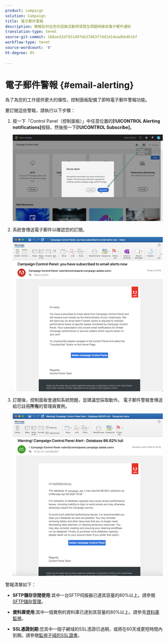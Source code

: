 ```yaml
---
product: campaign
solution: Campaign
title: 電子郵件警報
description: 瞭解如何在您的促銷活動例項發生問題時接收電子郵件通知
translation-type: tm+mt
source-git-commit: 168ae32d7931497bb37d63f7dd1d14eadbb4b1bf
workflow-type: tm+mt
source-wordcount: '0'
ht-degree: 0%

---
```



# 電子郵件警報 {#email-alerting}

為了為您的工作提供更大的彈性，控制面板配備了即時電子郵件警報功能。

要訂閱這些警報，請執行以下步驟：

1. 按一下「Control Panel（控制面板）」中任意位置的&#x200B;**[!UICONTROL Alerting notifications]**&#x200B;按鈕，然後按一下&#x200B;**[!UICONTROL Subscribe]**。

   ![](assets/subscribing.png)

1. 系統會傳送電子郵件以確認您的訂閱。

   ![](assets/email_subscription.png)

1. 訂閱後，控制面板會通知系統問題，並建議您採取動作。 電子郵件警報會傳送給已註冊&#x200B;**所有**&#x200B;的管理員實例。

   ![](assets/alert_sample.png)


警報清單如下：

* **SFTP儲存空間使用**:其中一台SFTP伺服器已達其容量的80%以上。請參閱[SFTP儲存管理](../../sftp/using/sftp-storage-management.md)。

* **資料庫使用**:其中一個實例的資料庫已達到其容量的80%以上。請參見[資料庫監視](../../performance-monitoring/using/database-monitoring.md)。

* **SSL憑證到期**:您其中一個子網域的SSL憑證已過期，或將在60天或更短時間內到期。請參閱[監視子域的SSL證書](../../subdomains-certificates/using/monitoring-ssl-certificates.md)。

